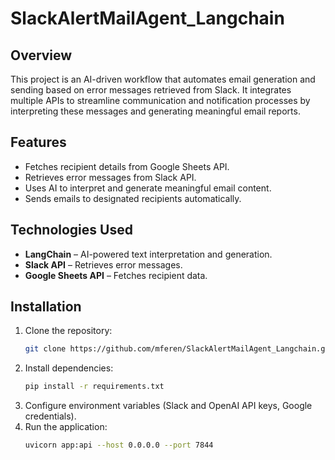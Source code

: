 # SlackAlertMailAgent_Langchain

## Overview
This project is an AI-driven workflow that automates email generation and sending based on error messages retrieved from Slack. It integrates multiple APIs to streamline communication and notification processes by interpreting these messages and generating meaningful email reports.

## Features
- Fetches recipient details from Google Sheets API.
- Retrieves error messages from Slack API.
- Uses AI to interpret and generate meaningful email content.
- Sends emails to designated recipients automatically.

## Technologies Used
- **LangChain** – AI-powered text interpretation and generation.
- **Slack API** – Retrieves error messages.
- **Google Sheets API** – Fetches recipient data.



## Installation
1. Clone the repository:
   ```bash
   git clone https://github.com/mferen/SlackAlertMailAgent_Langchain.git
    ```
2. Install dependencies:
   ```bash
   pip install -r requirements.txt
   ```
3. Configure environment variables (Slack and OpenAI API keys, Google credentials).
4. Run the application:
   ```bash
   uvicorn app:api --host 0.0.0.0 --port 7844
   ```


